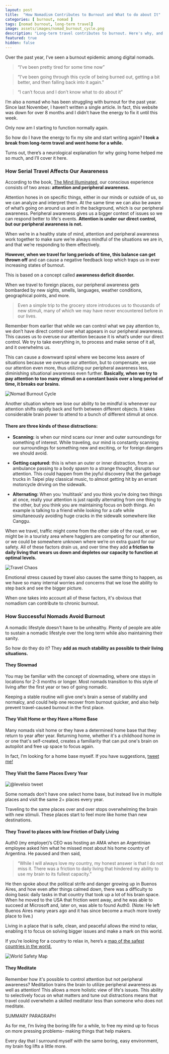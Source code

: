 ```yaml
---
layout: post
title:  "How Nomadism Contributes to Burnout and What to do about It"
categories: [ burnout, nomad ]
tags: [nomad burnout, long-term travel]
image: assets/images/nomad_burnout_cycle.png
description: "Long-term travel contributes to burnout. Here's why, and what you can do about it."
featured: true
hidden: false
---
```


Over the past year, I’ve seen a burnout epidemic among digital nomads. 
> “I’ve been pretty tired for some time now”

> “I've been going through this cycle of being burned out, getting a bit better, and then falling back into it again.”

> “I can’t focus and I don’t know what to do about it”

I’m also a nomad who has been struggling with burnout for the past year. Since last November, I haven’t written a single article. In fact, this website was down for over 8 months and I didn’t have the energy to fix it until this week.

Only now am I starting to function normally again. 


So how do I have the energy to fix my site and start writing again? **I took a break from long-term travel and went home for a while.**

Turns out, there’s a neurological explanation for why going home helped me so much, and I’ll cover it here.

### How Serial Travel Affects Our Awareness

According to the book, [The Mind Illuminated](https://www.amazon.com/Mind-Illuminated-Meditation-Integrating-Mindfulness-ebook/dp/B01INMZKAQ/), our conscious experience consists of two areas: **attention and peripheral awareness.**

Attention hones in on specific things, either in our minds or outside of us, so we can analyze and interpret them. At the same time we can also be aware of what’s going on around us and in the background, which is our peripheral awareness. Peripheral awareness gives us a bigger context of issues so we can respond better to life's events. **Attention is under our direct control, but our peripheral awareness is not.**

When we’re in a healthy state of mind, attention and peripheral awareness work together to make sure we’re always mindful of the situations we are in, and that we’re responding to them effectively.

**However, when we travel for long periods of time, this balance can get thrown off** and can cause a negative feedback loop which traps us in ever increasing states of burnout.

This is based on a concept called **awareness deficit disorder.** 

When we travel to foreign places, our peripheral awareness gets bombarded by new sights, smells, languages, weather conditions, geographical points, and more. 

>Even a simple trip to the grocery store introduces us to thousands of new stimuli, many of which we may have never encountered before in our lives.

Remember from earlier that while we can control what we pay attention to, we don’t have direct control over what appears in our peripheral awareness. This causes us to overuse our attention because it is what’s under our direct control. We try to take everything in, to process and make sense of it all, and it overwhelms us. 

This can cause a downward spiral where we become less aware of situations because we overuse our attention, but to compensate, we use our attention even more, thus utilizing our peripheral awareness less, diminishing situational awareness even further. **Basically, when we try to pay attention to too many stimuli on a constant basis over a long period of time, it breaks our brains.**


![Nomad Burnout Cycle](/assets/images/nomad_burnout_cycle.png "Nomad Burnout Cycle")

Another situation where we lose our ability to be mindful is whenever our attention shifts rapidly back and forth between different objects. It takes considerable brain power to attend to a bunch of different stimuli at once. 

#### There are three kinds of these distractions:

* **Scanning:** is when our mind scans our inner and outer surroundings for something of interest. While traveling, our mind is constantly scanning our surroundings for something new and exciting, or for foreign dangers we should avoid.

* **Getting captured:** this is when an outer or inner distraction, from an ambulance passing to a body spasm to a strange thought, disrupts our attention. This could happen from the joyful discovery that the garbage trucks in Taipei play classical music, to almost getting hit by an errant motorcycle driving on the sidewalk.

* **Alternating:** When you ‘multitask’ and you think you’re doing two things at once, really your attention is just rapidly alternating from one thing to the other, but you think you are maintaining focus on both things. An example is talking to a friend while looking for a cafe while simultaneously avoiding huge cracks in the sidewalk somewhere like Canggu.

When we travel, traffic might come from the other side of the road, or we might be in a touristy area where hagglers are competing for our attention, or we could be somewhere unknown where we’re on extra guard for our safety. All of these factors drain us, and over time they add **a friction to daily living that wears us down and depletes our capacity to function at optimal levels.**

![Travel Chaos](/assets/images/jumbotron.jpg "Travel Chaos")



Emotional stress caused by travel also causes the same thing to happen, as we have so many internal worries and concerns that we lose the ability to step back and see the bigger picture.

When one takes into account all of these factors, it's obvious that nomadism can contribute to chronic burnout.

### How Successful Nomads Avoid Burnout

A nomadic lifestyle doesn't have to be unhealthy. Plenty of people are able to sustain a nomadic lifestyle over the long term while also maintaining their sanity.

So how do they do it? They **add as much stability as possible to their living situations.**

#### They Slowmad

You may be familiar with the concept of slowmading, where one stays in locations for 2-3 months or longer. Most nomads transition to this style of living after the first year or two of going nomadic.

Keeping a stable routine will give one's brain a sense of stability and normalcy, and could help one recover from burnout quicker, and also help prevent travel-caused burnout in the first place.

#### They Visit Home or they Have a Home Base

Many nomads visit home or they have a determined home base that they return to year after year. Returning home, whether it's a childhood home in or one that's self-created, creates a familiarity that can put one's brain on autopilot and free up space to focus again.

In fact, I’m looking for a home base myself. If you have suggestions, [tweet me!](https://twitter.com/taskett)


#### They Visit the Same Places Every Year

![@levelsio tweet](/assets/images/levelsio_tweet.png "@levelsio tweet")

Some nomads don't have one select home base, but instead live in multiple places and visit the same 2+ places every year.

Traveling to the same places over and over stops overwhelming the brain with new stimuli. These places start to feel more like home than new destinations.

#### They Travel to places with low Friction of Daily Living

Auth0 (my employer)’s CEO was hosting an AMA when an Argentinian employee asked him what he missed most about his home country of Argentina. He paused and then said,
> “While I will always love my country, my honest answer is that I do not miss it. There was a friction to daily living that hindered my ability to use my brain to its fullest capacity.”

He then spoke about the political strife and danger growing up in Buenos Aires, and how even after things calmed down, there was a difficulty to doing basic daily tasks in that country that took up a lot of his brain space. When he moved to the USA that friction went away, and he was able to succeed at Microsoft and, later on, was able to found Auth0. (Note: He left Buenos Aires many years ago and it has since become a much more lovely place to live.)

Living in a place that is safe, clean, and peaceful allows the mind to relax, enabling it to focus on solving bigger issues and make a mark on this world.

If you’re looking for a country to relax in, here’s a [map of the safest countries in the world.](https://drum-cussac.com/blog/world-risk-map/)


![World Safety Map](/assets/images/world_safety_map2019.jpg "World Safety Map")


#### They Meditate

Remember how it's possible to control attention but not peripheral awareness? Meditation trains the brain to utilize peripheral awareness as well as attention! This allows a more holistic view of life's issues. This ability to selectively focus on what matters and tune out distractions means that travel could overwhelm a skilled meditator less than someone who does not meditate.



SUMMARY PARAGRAPH



As for me, I’m living the boring life for a while, to free my mind up to focus on more pressing problems- making things that help makers.

Every day that I surround myself with the same boring, easy environment, my brain fog lifts a little more.
